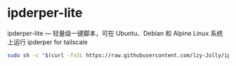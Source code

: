 # ipderper-lite
ipderper-lite — 轻量级一键脚本，可在 Ubuntu、Debian 和 Alpine Linux 系统上运行 ipderper for tailscale
```sh
sudo sh -c "$(curl -fsSL https://raw.githubusercontent.com/lzy-Jolly/ipderper-lite/main/install_ipderper.sh)"
```
